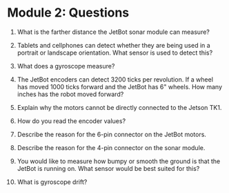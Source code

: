 # Module 2: Questions

1. What is the farther distance the JetBot sonar module can measure?

2. Tablets and cellphones can detect whether they are being used in a portrait or landscape
   orientation.  What sensor is used to detect this?

3. What does a gyroscope measure?

4. The JetBot encoders can detect 3200 ticks per revolution.  If a wheel has moved 1000 ticks
   forward and the JetBot has 6" wheels.  How many inches has the robot moved forward?

5. Explain why the motors cannot be directly connected to the Jetson TK1.

6. How do you read the encoder values?

7. Describe the reason for the 6-pin connector on the JetBot motors.

8. Describe the reason for the 4-pin connector on the sonar module.

9. You would like to measure how bumpy or smooth the ground is that the JetBot is running on.  What
   sensor would be best suited for this?

10. What is gyroscope drift?

